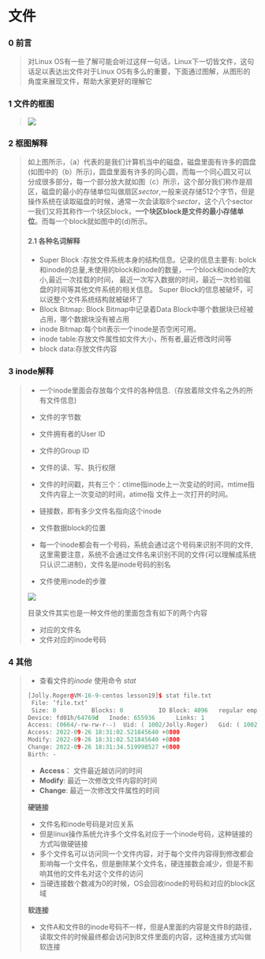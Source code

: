 # 文件

### 0 前言

>对Linux OS有一些了解可能会听过这样一句话，Linux下一切皆文件，这句话足以表达出文件对于Linux OS有多么的重要，下面通过图解，从图形的角度来展现文件，帮助大家更好的理解它

### 1 文件的框图

>![](D:\PostgaduateStudies\有道云笔记\工作\文件系统.drawio.png)
>
>

### 2 框图解释

>如上图所示，（a）代表的是我们计算机当中的磁盘，磁盘里面有许多的圆盘(如图中的（b）所示)，圆盘里面有许多的同心圆，而每一个同心圆又可以分成很多部分，每一个部分放大就如图（c）所示，这个部分我们称作是扇区，磁盘的最小的存储单位叫做扇区*sector*,一般来说存储512个字节，但是操作系统在读取磁盘的时候，通常一次会读取8个*sector*，这个八个sector一我们又将其称作一个块区block，**一个块区block是文件的最小存储单位**。而每一个block就如图中的(d)所示。
>
>#### 2.1 各种名词解释
>
>- Super Block :存放文件系统本身的结构信息。记录的信息主要有: bolck和inode的总量,未使用的block和inode的数量，一个block和inode的大小,最近一次挂载的时间， 最近一次写入数据的时间，最近一次检验磁盘的时间等其他文件系统的相关信息。 Super Block的信息被破坏，可以说整个文件系统结构就被破坏了
>- Block Bitmap: Block Bitmap中记录着Data Block中哪个数据块已经被占用，哪个数据块没有被占用
>- inode Bitmap:每个bit表示一个inode是否空闲可用。
>- inode table:存放文件属性如文件大小，所有者,最近修改时间等
>- block data:存放文件内容

### **3 inode解释**

>- 一个inode里面会存放每个文件的各种信息.（存放着除文件名之外的所有文件信息)
>  - 文件的字节数	
>  - 文件拥有者的User ID
>  - 文件的Group ID
>  - 文件的读、写、执行权限
>  - 文件的时间戳，共有三个：ctime指inode上一次变动的时间，mtime指文件内容上一次变动的时间，atime指    文件上一次打开的时间。
>  - 链接数，即有多少文件名指向这个inode
>  - 文件数据block的位置 
>
>- 每一个inode都会有一个号码，系统会通过这个号码来识别不同的文件,这里需要注意，系统不会通过文件名来识别不同的文件(可以理解成系统只认识二进制)，文件名是inode号码的别名
>
>- 文件使用inode的步骤
>
>![](D:\PostgaduateStudies\编程资料\C++资料\博客文档\Linux操作系统\inode执行步骤.png)
>
>目录文件其实也是一种文件他的里面包含有如下的两个内容
>
>- 对应的文件名
>- 文件对应的inode号码

### 4 其他

>- 查看文件的*inode*  使用命令 *stat*
>
>```C++
>[Jolly.Roger@VM-16-9-centos lesson19]$ stat file.txt
>  File: ‘file.txt’
>  Size: 0         	Blocks: 0          IO Block: 4096   regular empty file
>Device: fd01h/64769d	Inode: 655936      Links: 1
>Access: (0664/-rw-rw-r--)  Uid: ( 1002/Jolly.Roger)   Gid: ( 1002/Jolly.Roger)
>Access: 2022-09-26 18:31:02.521845640 +0800
>Modify: 2022-09-26 18:31:02.521845640 +0800
>Change: 2022-09-26 18:31:34.519998527 +0800
> Birth: -
>```
>
>- **Access**： 文件最近越访问的时间
>- **Modify**:   最近一次修改文件内容的时间
>- **Change**:  最近一次修改文件属性的时间
>
>**硬链接**
>
>- 文件名和inode号码是对应关系
>- 但是linux操作系统允许多个文件名对应于一个inode号码，这种链接的方式叫做硬链接
>- 多个文件名可以访问同一个文件内容，对于每个文件内容得到修改都会影响每一个文件名，但是删除某个文件名，硬连接数会减少，但是不影响其他的文件名对这个文件的访问
>- 当硬连接数个数减为0的时候，OS会回收inode的号码和对应的block区域
>
>**软连接**
>
>- 文件A和文件B的inode号码不一样，但是A里面的内容是文件B的路径，读取文件的时候最终都会访问到B文件里面的内容，这种连接方式叫做软连接 



